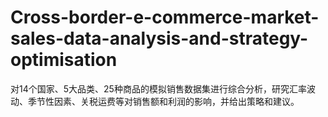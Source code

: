 # Cross-border-e-commerce-market-sales-data-analysis-and-strategy-optimisation
对14个国家、5大品类、25种商品的模拟销售数据集进行综合分析，研究汇率波动、季节性因素、关税运费等对销售额和利润的影响，并给出策略和建议。
